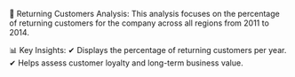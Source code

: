 📌 Returning Customers Analysis: 
This analysis focuses on the percentage of returning customers for the company across all regions from 2011 to 2014.

📊 Key Insights:
✔ Displays the percentage of returning customers per year.
✔ Helps assess customer loyalty and long-term business value.

